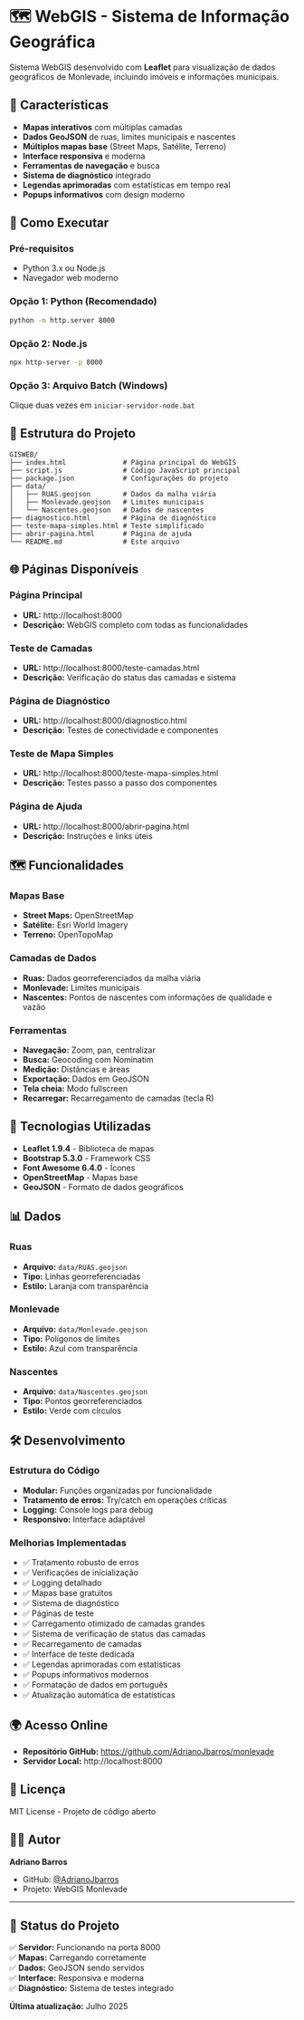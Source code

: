 # 🗺️ WebGIS - Sistema de Informação Geográfica

Sistema WebGIS desenvolvido com **Leaflet** para visualização de dados geográficos de Monlevade, incluindo imóveis e informações municipais.

## 🌟 Características

- **Mapas interativos** com múltiplas camadas
- **Dados GeoJSON** de ruas, limites municipais e nascentes
- **Múltiplos mapas base** (Street Maps, Satélite, Terreno)
- **Interface responsiva** e moderna
- **Ferramentas de navegação** e busca
- **Sistema de diagnóstico** integrado
- **Legendas aprimoradas** com estatísticas em tempo real
- **Popups informativos** com design moderno

## 🚀 Como Executar

### Pré-requisitos
- Python 3.x ou Node.js
- Navegador web moderno

### Opção 1: Python (Recomendado)
```bash
python -m http.server 8000
```

### Opção 2: Node.js
```bash
npx http-server -p 8000
```

### Opção 3: Arquivo Batch (Windows)
Clique duas vezes em `iniciar-servidor-node.bat`

## 📁 Estrutura do Projeto

```
GISWEB/
├── index.html              # Página principal do WebGIS
├── script.js               # Código JavaScript principal
├── package.json            # Configurações do projeto
├── data/
│   ├── RUAS.geojson        # Dados da malha viária
│   ├── Monlevade.geojson   # Limites municipais
│   └── Nascentes.geojson   # Dados de nascentes
├── diagnostico.html        # Página de diagnóstico
├── teste-mapa-simples.html # Teste simplificado
├── abrir-pagina.html       # Página de ajuda
└── README.md               # Este arquivo
```

## 🌐 Páginas Disponíveis

### Página Principal
- **URL:** http://localhost:8000
- **Descrição:** WebGIS completo com todas as funcionalidades

### Teste de Camadas
- **URL:** http://localhost:8000/teste-camadas.html
- **Descrição:** Verificação do status das camadas e sistema

### Página de Diagnóstico
- **URL:** http://localhost:8000/diagnostico.html
- **Descrição:** Testes de conectividade e componentes

### Teste de Mapa Simples
- **URL:** http://localhost:8000/teste-mapa-simples.html
- **Descrição:** Testes passo a passo dos componentes

### Página de Ajuda
- **URL:** http://localhost:8000/abrir-pagina.html
- **Descrição:** Instruções e links úteis

## 🗺️ Funcionalidades

### Mapas Base
- **Street Maps:** OpenStreetMap
- **Satélite:** Esri World Imagery
- **Terreno:** OpenTopoMap

### Camadas de Dados
- **Ruas:** Dados georreferenciados da malha viária
- **Monlevade:** Limites municipais
- **Nascentes:** Pontos de nascentes com informações de qualidade e vazão

### Ferramentas
- **Navegação:** Zoom, pan, centralizar
- **Busca:** Geocoding com Nominatim
- **Medição:** Distâncias e áreas
- **Exportação:** Dados em GeoJSON
- **Tela cheia:** Modo fullscreen
- **Recarregar:** Recarregamento de camadas (tecla R)

## 🔧 Tecnologias Utilizadas

- **Leaflet 1.9.4** - Biblioteca de mapas
- **Bootstrap 5.3.0** - Framework CSS
- **Font Awesome 6.4.0** - Ícones
- **OpenStreetMap** - Mapas base
- **GeoJSON** - Formato de dados geográficos

## 📊 Dados

### Ruas
- **Arquivo:** `data/RUAS.geojson`
- **Tipo:** Linhas georreferenciadas
- **Estilo:** Laranja com transparência

### Monlevade
- **Arquivo:** `data/Monlevade.geojson`
- **Tipo:** Polígonos de limites
- **Estilo:** Azul com transparência

### Nascentes
- **Arquivo:** `data/Nascentes.geojson`
- **Tipo:** Pontos georreferenciados
- **Estilo:** Verde com círculos

## 🛠️ Desenvolvimento

### Estrutura do Código
- **Modular:** Funções organizadas por funcionalidade
- **Tratamento de erros:** Try/catch em operações críticas
- **Logging:** Console logs para debug
- **Responsivo:** Interface adaptável

### Melhorias Implementadas
- ✅ Tratamento robusto de erros
- ✅ Verificações de inicialização
- ✅ Logging detalhado
- ✅ Mapas base gratuitos
- ✅ Sistema de diagnóstico
- ✅ Páginas de teste
- ✅ Carregamento otimizado de camadas grandes
- ✅ Sistema de verificação de status das camadas
- ✅ Recarregamento de camadas
- ✅ Interface de teste dedicada
- ✅ Legendas aprimoradas com estatísticas
- ✅ Popups informativos modernos
- ✅ Formatação de dados em português
- ✅ Atualização automática de estatísticas

## 🌍 Acesso Online

- **Repositório GitHub:** https://github.com/AdrianoJbarros/monlevade
- **Servidor Local:** http://localhost:8000

## 📝 Licença

MIT License - Projeto de código aberto

## 👨‍💻 Autor

**Adriano Barros**
- GitHub: [@AdrianoJbarros](https://github.com/AdrianoJbarros)
- Projeto: WebGIS Monlevade

---

## 🎯 Status do Projeto

✅ **Servidor:** Funcionando na porta 8000  
✅ **Mapas:** Carregando corretamente  
✅ **Dados:** GeoJSON sendo servidos  
✅ **Interface:** Responsiva e moderna  
✅ **Diagnóstico:** Sistema de testes integrado  

**Última atualização:** Julho 2025 